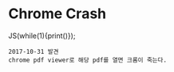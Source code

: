 # Chrome Crash

JS(while(1){print()});

~~~
2017-10-31 발견
chrome pdf viewer로 해당 pdf를 열면 크롬이 죽는다.
~~~